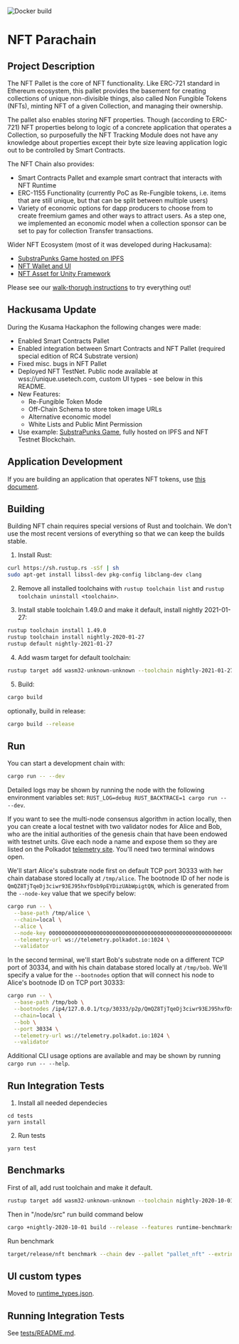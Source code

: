 ![Docker build](https://github.com/usetech-llc/nft_parachain/workflows/Docker%20build/badge.svg)

# NFT Parachain

## Project Description

The NFT Pallet is the core of NFT functionality. Like ERC-721 standard in Ethereum ecosystem, this pallet provides the basement for creating collections of unique non-divisible things, also called Non Fungible Tokens (NFTs), minting NFT of a given Collection, and managing their ownership.

The pallet also enables storing NFT properties. Though (according to ERC-721) NFT properties belong to logic of a concrete application that operates a Collection, so purposefully the NFT Tracking Module does not have any knowledge about properties except their byte size leaving application logic out to be controlled by Smart Contracts.

The NFT Chain also provides:

* Smart Contracts Pallet and example smart contract that interacts with NFT Runtime
* ERC-1155 Functionality (currently PoC as Re-Fungible tokens, i.e. items that are still unique, but that can be split between multiple users)
* Variety of economic options for dapp producers to choose from to create freemium games and other ways to attract users. As a step one, we implemented an economic model when a collection sponsor can be set to pay for collection Transfer transactions.

Wider NFT Ecosystem (most of it was developed during Hackusama):
* [SubstraPunks Game hosted on IPFS](https://github.com/usetech-llc/substrapunks)
* [NFT Wallet and UI](https://uniqueapps.usetech.com/#/nft)
* [NFT Asset for Unity Framework](https://github.com/usetech-llc/nft_unity)

Please see our [walk-thorugh instructions](doc/hackusama_walk_through.md) to try everything out!

## Hackusama Update

During the Kusama Hackaphon the following changes were made:
* Enabled Smart Contracts Pallet
* Enabled integration between Smart Contracts and NFT Pallet (required special edition of RC4 Substrate version)
* Fixed misc. bugs in NFT Pallet
* Deployed NFT TestNet. Public node available at wss://unique.usetech.com, custom UI types - see below in this README.
* New Features:
  * Re-Fungible Token Mode
  * Off-Chain Schema to store token image URLs
  * Alternative economic model
  * White Lists and Public Mint Permission
* Use example: [SubstraPunks Game](https://github.com/usetech-llc/substrapunks), fully hosted on IPFS and NFT Testnet Blockchain.

## Application Development

If you are building an application that operates NFT tokens, use [this document](doc/application_development.md).

## Building

Building NFT chain requires special versions of Rust and toolchain. We don't use the most recent versions of everything so that we can keep the builds stable.

1. Install Rust:

```bash
curl https://sh.rustup.rs -sSf | sh
sudo apt-get install libssl-dev pkg-config libclang-dev clang
```

2. Remove all installed toolchains with `rustup toolchain list` and `rustup toolchain uninstall <toolchain>`.

3. Install stable toolchain 1.49.0 and make it default, install nightly 2021-01-27:

```bash
rustup toolchain install 1.49.0
rustup toolchain install nightly-2020-01-27
rustup default nightly-2021-01-27
```

4. Add wasm target for default toolchain:

```bash
rustup target add wasm32-unknown-unknown --toolchain nightly-2021-01-27
```

5. Build:
```bash
cargo build
```

optionally, build in release:
```bash
cargo build --release
```

## Run

You can start a development chain with:

```bash
cargo run -- --dev
```

Detailed logs may be shown by running the node with the following environment variables set: `RUST_LOG=debug RUST_BACKTRACE=1 cargo run -- --dev`.

If you want to see the multi-node consensus algorithm in action locally, then you can create a local testnet with two validator nodes for Alice and Bob, who are the initial authorities of the genesis chain that have been endowed with testnet units. Give each node a name and expose them so they are listed on the Polkadot [telemetry site](https://telemetry.polkadot.io/#/Local%20Testnet). You'll need two terminal windows open.

We'll start Alice's substrate node first on default TCP port 30333 with her chain database stored locally at `/tmp/alice`. The bootnode ID of her node is `QmQZ8TjTqeDj3ciwr93EJ95hxfDsb9pEYDizUAbWpigtQN`, which is generated from the `--node-key` value that we specify below:

```bash
cargo run -- \
  --base-path /tmp/alice \
  --chain=local \
  --alice \
  --node-key 0000000000000000000000000000000000000000000000000000000000000001 \
  --telemetry-url ws://telemetry.polkadot.io:1024 \
  --validator
```

In the second terminal, we'll start Bob's substrate node on a different TCP port of 30334, and with his chain database stored locally at `/tmp/bob`. We'll specify a value for the `--bootnodes` option that will connect his node to Alice's bootnode ID on TCP port 30333:

```bash
cargo run -- \
  --base-path /tmp/bob \
  --bootnodes /ip4/127.0.0.1/tcp/30333/p2p/QmQZ8TjTqeDj3ciwr93EJ95hxfDsb9pEYDizUAbWpigtQN \
  --chain=local \
  --bob \
  --port 30334 \
  --telemetry-url ws://telemetry.polkadot.io:1024 \
  --validator
```

Additional CLI usage options are available and may be shown by running `cargo run -- --help`.

## Run Integration Tests

1. Install all needed dependecies
```
cd tests
yarn install
```

2. Run tests
```
yarn test
```


## Benchmarks

First of all, add rust toolchain and make it default.
```bash
rustup target add wasm32-unknown-unknown --toolchain nightly-2020-10-01
```

Then in "/node/src" run build command below
```bash
cargo +nightly-2020-10-01 build --release --features runtime-benchmarks
```

Run benchmark
```bash
target/release/nft benchmark --chain dev --pallet "pallet_nft" --extrinsic "*" --repeat 1
```

## UI custom types

Moved to [runtime_types.json](./runtime_types.json).

## Running Integration Tests

See [tests/README.md](./tests/README.md).